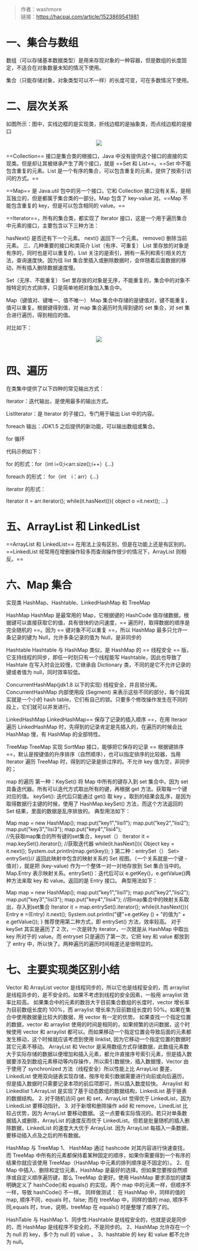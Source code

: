 >作者：washmore     
>链接：https://hacpai.com/article/1523869541981



# 一、集合与数组
数组（可以存储基本数据类型）是用来存现对象的一种容器，但是数组的长度固定，不适合在对象数量未知的情况下使用。

集合（只能存储对象，对象类型可以不一样）的长度可变，可在多数情况下使用。

# 二、层次关系
如图所示：图中，实线边框的是实现类，折线边框的是抽象类，而点线边框的是接口 
<div align="center"> <img src="/photo/connect.jpg" width=""/> </div><br>
==Collection== 接口是集合类的根接口，Java 中没有提供这个接口的直接的实现类。但是却让其被继承产生了两个接口，就是 ==Set 和 List==。==Set 中不能包含重复的元素。List 是一个有序的集合，可以包含重复的元素，提供了按索引访问的方式。==

==Map== 是 Java.util 包中的另一个接口，它和 Collection 接口没有关系，是相互独立的，但是都属于集合类的一部分。Map 包含了 key-value 对。==Map 不能包含重复的 key，但是可以包含相同的 value。==

==Iterator==，所有的集合类，都实现了 Iterator 接口，这是一个用于遍历集合中元素的接口，主要包含以下三种方法：

hasNext() 是否还有下一个元素。
next() 返回下一个元素。
remove() 删除当前元素。
三、几种重要的接口和类简介
List（有序、可重复）
List 里存放的对象是有序的，同时也是可以重复的，List 关注的是索引，拥有一系列和索引相关的方法，查询速度快。因为往 list 集合里插入或删除数据时，会伴随着后面数据的移动，所有插入删除数据速度慢。

Set（无序、不能重复）
Set 里存放的对象是无序，不能重复的，集合中的对象不按特定的方式排序，只是简单地把对象加入集合中。

Map（键值对、键唯一、值不唯一）
Map 集合中存储的是键值对，键不能重复，值可以重复。根据键得到值，对 map 集合遍历时先得到键的 set 集合，对 set 集合进行遍历，得到相应的值。

对比如下：

<div align="center"> <img src="/photo/table.jpg" width=""/> </div><br>

# 四、遍历
在类集中提供了以下四种的常见输出方式：

Iterator：迭代输出，是使用最多的输出方式。

ListIterator：是 Iterator 的子接口，专门用于输出 List 中的内容。

foreach 输出：JDK1.5 之后提供的新功能，可以输出数组或集合。

for 循环

代码示例如下：

for 的形式：for（int i=0;i<arr.size();i++）{...}

foreach 的形式： for（int　i：arr）{...}

iterator 的形式：


Iterator it = arr.iterator();
while(it.hasNext()){ object o =it.next(); ...}
# 五、ArrayList 和 LinkedList
==ArrayList 和 LinkedList== 在用法上没有区别，但是在功能上还是有区别的。==LinkedList 经常用在增删操作较多而查询操作很少的情况下，ArrayList 则相反。==

# 六、Map 集合
实现类
HashMap、Hashtable、LinkedHashMap 和 TreeMap

HashMap
HashMap 是最常用的 Map，它根据键的 HashCode 值存储数据，根据键可以直接获取它的值，具有很快的访问速度，== 遍历时，取得数据的顺序是完全随机的 ==。因为 == 键对象不可以重复 ==，所以 HashMap 最多只允许一条记录的键为 Null，允许多条记录的值为 Null，是非同步的

Hashtable
Hashtable 与 HashMap 类似，是 HashMap 的 == 线程安全 == 版，它支持线程的同步，即任一时刻只有一个线程能写 Hashtable，因此也导致了 Hashtale 在写入时会比较慢，它继承自 Dictionary 类，不同的是它不允许记录的键或者值为 null，同时效率较低。

ConcurrentHashMap(jdk1.8 以下的实现)
线程安全，并且锁分离。ConcurrentHashMap 内部使用段 (Segment) 来表示这些不同的部分，每个段其实就是一个小的 hash table，它们有自己的锁。只要多个修改操作发生在不同的段上，它们就可以并发进行。

LinkedHashMap
LinkedHashMap== 保存了记录的插入顺序 ==，在用 Iteraor 遍历 LinkedHashMap 时，先得到的记录肯定是先插入的，在遍历的时候会比 HashMap 慢，有 HashMap 的全部特性。

TreeMap
TreeMap 实现 SortMap 接口，能够把它保存的记录 == 根据键排序 ==，默认是按键值的升序排序（自然顺序），也可以指定排序的比较器，当用 Iterator 遍历 TreeMap 时，得到的记录是排过序的。不允许 key 值为空，非同步的；

map 的遍历
第一种：KeySet()
将 Map 中所有的键存入到 set 集合中。因为 set 具备迭代器。所有可以迭代方式取出所有的键，再根据 get 方法。获取每一个键对应的值。 keySet(): 迭代后只能通过 get() 取 key 。取到的结果会乱序，是因为取得数据行主键的时候，使用了 HashMap.keySet() 方法，而这个方法返回的 Set 结果，里面的数据是乱序排放的。
典型用法如下：


Map map = new HashMap();
map.put("key1","lisi1");
map.put("key2","lisi2");
map.put("key3","lisi3");
map.put("key4","lisi4");  
//先获取map集合的所有键的set集合，keyset（）
Iterator it = map.keySet().iterator();
 //获取迭代器
while(it.hasNext()){
    Object key = it.next();
    System.out.println(map.get(key));
}
第二种：entrySet（）
Set> entrySet()// 返回此映射中包含的映射关系的 Set 视图。（一个关系就是一个键 - 值对），就是把 (key-value) 作为一个整体一对一对地存放到 Set 集合当中的。Map.Entry 表示映射关系。entrySet()：迭代后可以 e.getKey()，e.getValue()两种方法来取 key 和 value。返回的是 Entry 接口。
典型用法如下：


Map map = new HashMap();
map.put("key1","lisi1");
map.put("key2","lisi2");
map.put("key3","lisi3");
map.put("key4","lisi4");
//将map集合中的映射关系取出，存入到set集合
Iterator it = map.entrySet().iterator();
while(it.hasNext()){
    Entry e =(Entry) it.next();
    System.out.println("键"+e.getKey () + "的值为" + e.getValue());
}
推荐使用第二种方式，即 entrySet() 方法，效率较高。
对于 keySet 其实是遍历了 2 次，一次是转为 iterator，一次就是从 HashMap 中取出 key 所对于的 value。而 entryset 只是遍历了第一次，它把 key 和 value 都放到了 entry 中，所以快了。两种遍历的遍历时间相差还是很明显的。

# 七、主要实现类区别小结
Vector 和 ArrayList
vector 是线程同步的，所以它也是线程安全的，而 arraylist 是线程异步的，是不安全的。如果不考虑到线程的安全因素，一般用 arraylist 效率比较高。
如果集合中的元素的数目大于目前集合数组的长度时，vector 增长率为目前数组长度的 100%，而 arraylist 增长率为目前数组长度的 50%。如果在集合中使用数据量比较大的数据，用 vector 有一定的优势。
如果查找一个指定位置的数据，vector 和 arraylist 使用的时间是相同的，如果频繁的访问数据，这个时候使用 vector 和 arraylist 都可以。而如果移动一个指定位置会导致后面的元素都发生移动，这个时候就应该考虑到使用 linklist, 因为它移动一个指定位置的数据时其它元素不移动。
ArrayList 和 Vector 是采用数组方式存储数据，此数组元素数大于实际存储的数据以便增加和插入元素，都允许直接序号索引元素，但是插入数据要涉及到数组元素移动等内存操作，所以索引数据快，插入数据慢，Vector 由于使用了 synchronized 方法（线程安全）所以性能上比 ArrayList 要差，LinkedList 使用双向链表实现存储，按序号索引数据需要进行向前或向后遍历，但是插入数据时只需要记录本项的前后项即可，所以插入数度较快。
Arraylist 和 Linkedlist
1.ArrayList 是实现了基于动态数组的数据结构，LinkedList 基于链表的数据结构。
2. 对于随机访问 get 和 set，ArrayList 觉得优于 LinkedList，因为 LinkedList 要移动指针。
3. 对于新增和删除操作 add 和 remove，LinedList 比较占优势，因为 ArrayList 要移动数据。 这一点要看实际情况的。若只对单条数据插入或删除，ArrayList 的速度反而优于 LinkedList。但若是批量随机的插入删除数据，LinkedList 的速度大大优于 ArrayList. 因为 ArrayList 每插入一条数据，要移动插入点及之后的所有数据。

HashMap 与 TreeMap
1、 HashMap 通过 hashcode 对其内容进行快速查找，而 TreeMap 中所有的元素都保持着某种固定的顺序，如果你需要得到一个有序的结果你就应该使用 TreeMap（HashMap 中元素的排列顺序是不固定的）。
2、在 Map 中插入、删除和定位元素，HashMap 是最好的选择。但如果您要按自然顺序或自定义顺序遍历键，那么 TreeMap 会更好。使用 HashMap 要求添加的键类明确定义了 hashCode()和 equals() 的实现。两个 map 中的元素一样，但顺序不一样，导致 hashCode() 不一样。
同样做测试：
在 HashMap 中，同样的值的 map, 顺序不同，equals 时，false;
而在 treeMap 中，同样的值的 map, 顺序不同,equals 时，true，说明，treeMap 在 equals() 时是整理了顺序了的。

HashTable 与 HashMap
1、同步性:Hashtable 是线程安全的，也就是说是同步的，而 HashMap 是线程序不安全的，不是同步的。
2、HashMap 允许存在一个为 null 的 key，多个为 null 的 value 。
3、hashtable 的 key 和 value 都不允许为 null。


